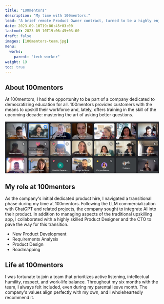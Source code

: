```yaml
---
title: "100mentors"
description: "My time with 100mentors."
lead: "A brief remote Product Owner contract, turned to be a highly enjoyable experience."
date: 2023-09-10T19:06:45+03:00
lastmod: 2023-09-10T19:06:45+03:00
draft: false
images: [100mentors-team.jpg]
menu:
  works:
    parent: "tech-worker"
weight: 19
toc: true
---
```


## About 100mentors

At 100mentors, I had the opportunity to be part of a company dedicated to democratizing education for all. 100mentors provides customers with the means to upskill their workforce and, lately, offers training in the skill of the upcoming decade: mastering the art of asking better questions.

![Online Meeting at Google Hangouts](100mentors-team.jpg "The lovely 100mentors team.")

## My role at 100mentors

As the company's initial dedicated product hire, I navigated a transitional phase during my time at 100mentors. Following the LLM commercialization with ChatGPT and related projects, the company sought to integrate AI into their product. In addition to managing aspects of the traditional upskilling app, I collaborated with a highly skilled Product Designer and the CTO to pave the way for this transition.

* New Product Development
* Requirements Analysis
* Product Design
* Roadmapping

## Life at 100mentors

I was fortunate to join a team that prioritizes active listening, intellectual humility, respect, and work-life balance. Throughout my six months with the team, I always felt included, even during my parental leave month. The company's values align perfectly with my own, and I wholeheartedly recommend it.
